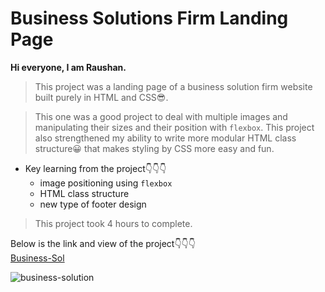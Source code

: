 # Business Solutions Firm Landing Page

**Hi everyone, I am Raushan.**

>This project was a landing page of a business solution firm website built purely in HTML and CSS😎.

>This one was a good project to deal with multiple images and manipulating their sizes and their position with `flexbox`. This project also strengthened my ability to write more modular HTML class structure😀 that makes styling by CSS more easy and fun. 

- Key learning from the project👇👇👇
    - image positioning using `flexbox`
    - HTML class structure
    - new type of footer design

>This project took 4 hours to complete.

Below is the link and view of the project👇👇👇
<br>
[Business-Sol](business-sol.netlify.app)

![business-solution](project12css.png)
